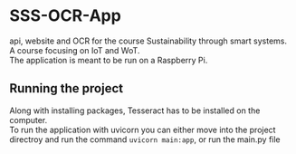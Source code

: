 # SSS-OCR-App
api, website and OCR for the course Sustainability through smart systems.  
A course focusing on IoT and WoT.  
The application is meant to be run on a Raspberry Pi.

## Running the project
Along with installing packages, Tesseract has to be installed on the computer.  
To run the application with uvicorn you can either move into the project directroy
and run the command `uvicorn main:app`, or run the main.py file
